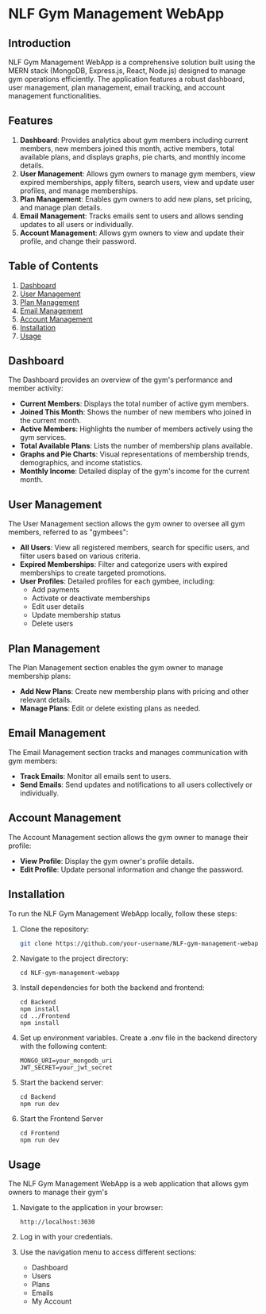 # NLF Gym Management WebApp

## Introduction

NLF Gym Management WebApp is a comprehensive solution built using the MERN stack (MongoDB, Express.js, React, Node.js) designed to manage gym operations efficiently. The application features a robust dashboard, user management, plan management, email tracking, and account management functionalities.

## Features

1. **Dashboard**: Provides analytics about gym members including current members, new members joined this month, active members, total available plans, and displays graphs, pie charts, and monthly income details.
2. **User Management**: Allows gym owners to manage gym members, view expired memberships, apply filters, search users, view and update user profiles, and manage memberships.
3. **Plan Management**: Enables gym owners to add new plans, set pricing, and manage plan details.
4. **Email Management**: Tracks emails sent to users and allows sending updates to all users or individually.
5. **Account Management**: Allows gym owners to view and update their profile, and change their password.

## Table of Contents

1. [Dashboard](#dashboard)
2. [User Management](#user-management)
3. [Plan Management](#plan-management)
4. [Email Management](#email-management)
5. [Account Management](#account-management)
6. [Installation](#installation)
7. [Usage](#usage)

## Dashboard

The Dashboard provides an overview of the gym's performance and member activity:

- **Current Members**: Displays the total number of active gym members.
- **Joined This Month**: Shows the number of new members who joined in the current month.
- **Active Members**: Highlights the number of members actively using the gym services.
- **Total Available Plans**: Lists the number of membership plans available.
- **Graphs and Pie Charts**: Visual representations of membership trends, demographics, and income statistics.
- **Monthly Income**: Detailed display of the gym's income for the current month.

## User Management

The User Management section allows the gym owner to oversee all gym members, referred to as "gymbees":

- **All Users**: View all registered members, search for specific users, and filter users based on various criteria.
- **Expired Memberships**: Filter and categorize users with expired memberships to create targeted promotions.
- **User Profiles**: Detailed profiles for each gymbee, including:
  - Add payments
  - Activate or deactivate memberships
  - Edit user details
  - Update membership status
  - Delete users

## Plan Management

The Plan Management section enables the gym owner to manage membership plans:

- **Add New Plans**: Create new membership plans with pricing and other relevant details.
- **Manage Plans**: Edit or delete existing plans as needed.

## Email Management

The Email Management section tracks and manages communication with gym members:

- **Track Emails**: Monitor all emails sent to users.
- **Send Emails**: Send updates and notifications to all users collectively or individually.

## Account Management

The Account Management section allows the gym owner to manage their profile:

- **View Profile**: Display the gym owner's profile details.
- **Edit Profile**: Update personal information and change the password.

## Installation

To run the NLF Gym Management WebApp locally, follow these steps:

1. Clone the repository:
   ```bash
   git clone https://github.com/your-username/NLF-gym-management-webapp.git

2. Navigate to the project directory:
    ```
    cd NLF-gym-management-webapp
    ```
3. Install dependencies for both the backend and frontend:
    ```
    cd Backend
    npm install
    cd ../Frontend
    npm install

    ```

4. Set up environment variables. Create a .env file in the backend directory with the following content:
    ```
    MONGO_URI=your_mongodb_uri
    JWT_SECRET=your_jwt_secret
    ```

5. Start the backend server:
    ```
    cd Backend
    npm run dev
    ```
6. Start the Frontend Server
    ```
    cd Frontend
    npm run dev
    ```

## Usage

The NLF Gym Management WebApp is a web application that allows gym owners to manage their gym's
1. Navigate to the application in your browser:
    ```
    http://localhost:3030
    ``` 

2. Log in with your credentials.
3. Use the navigation menu to access different sections:
    - Dashboard
    - Users
    - Plans
    - Emails
    - My Account
